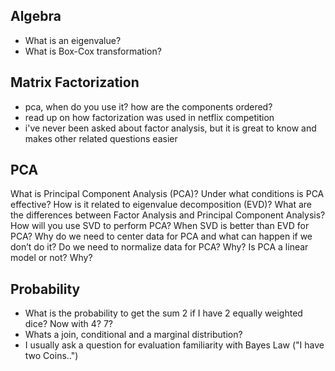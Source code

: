 
## Algebra
- What is an eigenvalue? 
- What is Box-Cox transformation? 

## Matrix Factorization 
- pca, when do you use it? how are the components ordered?
- read up on how factorization was used in netflix competition
- i've never been asked about factor analysis, but it is great to know and makes other related questions easier

## PCA

What is Principal Component Analysis (PCA)? Under what conditions is PCA effective? How is it related to eigenvalue decomposition (EVD)?
What are the differences between Factor Analysis and Principal Component Analysis?
How will you use SVD to perform PCA? When SVD is better than EVD for PCA?
Why do we need to center data for PCA and what can happen if we don’t do it?
Do we need to normalize data for PCA? Why?
Is PCA a linear model or not? Why?

## Probability

*  What is the probability to get the sum 2 if I have 2 equally weighted dice? Now with 4? 7?
*  Whats a join, conditional and a marginal distribution?
*  I usually ask a question for evaluation familiarity with Bayes Law ("I have two Coins..")